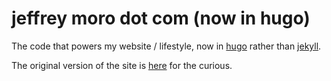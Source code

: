 # jeffrey moro dot com (now in hugo)

The code that powers my website / lifestyle, now in [hugo](gohugo.io/) rather than [jekyll](jekyllrb.com). 

The original version of the site is [here](https://github.com/jeffreymoro/jeffreymoro-dot-jekyll) for the curious. 